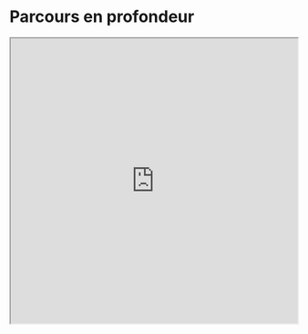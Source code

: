 # Parcours en profondeur
<iframe src=https://mozilla.github.io/pdf.js/web/viewer.html?file=https://raw.githubusercontent.com/fortierq/cours/main/graphe/dfs/dfs.pdf#zoom=page-fit&pagemode=none height=500 width=100% allowfullscreen></iframe>